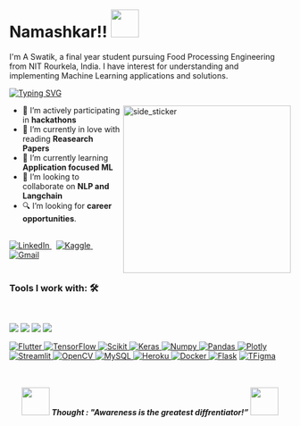 <h1>Namashkar!! <picture><img src = "https://github.com/7oSkaaa/7oSkaaa/blob/main/Images/about_me.gif?raw=true" width = 50px></picture></h1>

I'm A Swatik, a final year student pursuing Food Processing Engineering from NIT Rourkela, India. I have interest for understanding and implementing Machine Learning applications and solutions.



[![Typing SVG](https://readme-typing-svg.herokuapp.com?vCenter=true&width=500&lines=Aspiring+Applied+Scientist;Food+and+Medical+Applications;Curious+Mind+with+a+Creative+Flair)](https://git.io/typing-svg)


<img align="right" width=300px height=300px alt="side_sticker" src="https://media.giphy.com/media/TEnXkcsHrP4YedChhA/giphy.gif" />

- 🔭 I’m actively participating in <strong>hackathons</strong>
- 💖 I’m currently in love with reading <strong>Reasearch Papers</strong>
- 🌱 I’m currently learning <strong>Application focused ML</strong>
- 👯 I’m looking to collaborate on <strong>NLP and Langchain</strong>
- 🔍 I’m looking for <strong> career opportunities</strong>.

<br>

  <a href="https://www.linkedin.com/in/amlan-swatik/" target="_blank">
    <img alt="LinkedIn" src="https://img.shields.io/badge/LinkedIn-0077B5?style=for-the-badge&logo=linkedin&logoColor=white">
  </a>   
  &nbsp;
  <a href="https://www.kaggle.com/aswatik" target="_blank">
    <img alt="Kaggle" src="https://img.shields.io/badge/Kaggle-20BEFF?style=for-the-badge&logo=Kaggle&logoColor=white">
  </a> 
  &nbsp;
  <a href="mailto:oswatik@gmail.com" target="_blank">
    <img alt="Gmail" src="https://img.shields.io/badge/Gmail-D14836?style=for-the-badge&logo=gmail&logoColor=white">
  </a> 



 <br>
 <br>

### Tools I work with: 🛠

<br>

<img src="https://img.shields.io/badge/Python%20-%2314354C.svg?&style=for-the-badge&logo=python&logoColor=white">   <img src="https://img.shields.io/badge/JAVA%20-%23E34F26.svg?&style=for-the-badge&logo=html5&logoColor=white">  <img src="https://img.shields.io/badge/Golang%20-%230D597F.svg?&style=for-the-badge&logo=sql&logoColor=white">   <img src="https://img.shields.io/badge/Windows%20-%230078D6.svg?&style=for-the-badge&logo=windows&logoColor=white">   
   
   <a href="https://flutter.dev/" target="_blank"> 
     <img alt="Flutter" src="https://img.shields.io/badge/Flutter-02569B?style=for-the-badge&logo=flutter&logoColor=white">
   </a>
   
  <a href="https://www.tensorflow.org/" target="_blank"> 
   <img alt="TensorFlow" src="https://img.shields.io/badge/TensorFlow-FF6F00?style=for-the-badge&logo=TensorFlow&logoColor=white">
  </a>   

   <a href="https://scikit-learn.org/" target="_blank">
    <img alt="Scikit" src="https://img.shields.io/badge/scikit_learn-F7931E?style=for-the-badge&logo=scikit-learn&logoColor=white">
  </a>

   <a href="https://keras.io/" target="_blank">
    <img alt="Keras" src="https://img.shields.io/badge/Keras-D00000?style=for-the-badge&logo=Keras&logoColor=white">
  </a>

   <a href="https://numpy.org/" target="_blank">
    <img alt="Numpy" src="https://img.shields.io/badge/Numpy-777BB4?style=for-the-badge&logo=numpy&logoColor=white">
  </a>

   <a href="https://pandas.pydata.org/" target="_blank">
    <img alt="Pandas" src="https://img.shields.io/badge/Pandas-2C2D72?style=for-the-badge&logo=pandas&logoColor=white">
  </a>

   <a href="https://plotly.com/" target="_blank">
    <img alt="Plotly" src="https://img.shields.io/badge/Plotly-239120?style=for-the-badge&logo=plotly&logoColor=white">
  </a>

   <a href="https://streamlit.io/" target="_blank">
    <img alt="Streamlit" src="https://img.shields.io/badge/Streamlit-FF4B4B?style=for-the-badge&logo=Streamlit&logoColor=white">
  </a>


   <a href="https://opencv.org/" target="_blank">
    <img alt="OpenCV" src="https://img.shields.io/badge/OpenCV-27338e?style=for-the-badge&logo=OpenCV&logoColor=white">
  </a>

  <a href="https://www.mysql.com/">
   <img alt="MySQL" src="https://img.shields.io/badge/MySQL-00000F?style=for-the-badge&logo=mysql&logoColor=white">
  </a>
   

   <a href="https://www.heroku.com/">
    <img alt="Heroku" src="https://img.shields.io/badge/Heroku-430098?style=for-the-badge&logo=heroku&logoColor=white">
   </a>

   
   <a href="https://www.docker.com/">  
    <img alt="Docker" src="https://img.shields.io/badge/Docker-2CA5E0?style=for-the-badge&logo=docker&logoColor=white">
   </a>
<a href="https://fastapi.tiangolo.com/"><img alt="Flask" src="https://img.shields.io/badge/FastAPI-009688?style=for-the-badge&logo=FastAPI&logoColor=white"></a>
<a href="#"><img alt="TFigma" src="https://img.shields.io/badge/Figma-F24E1E?style=for-the-badge&logo=figma&logoColor=white"></a>


<br>
<br>
<br>


<p align="center">
<img src="https://media.giphy.com/media/qjqUcgIyRjsl2/giphy.gif" width="50" /> <b><i align="center">Thought : "Awareness is the greatest diffrentiator!”</i></b> <img src="https://media.giphy.com/media/qjqUcgIyRjsl2/giphy.gif" width="50" />
</p>
